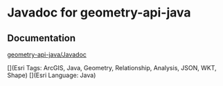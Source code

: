 # Javadoc for geometry-api-java

## Documentation
[geometry-api-java/Javadoc](http://esri.github.com/geometry-api-java/javadoc)

[](Esri Tags: ArcGIS, Java, Geometry, Relationship, Analysis, JSON, WKT, Shape)
[](Esri Language: Java)

